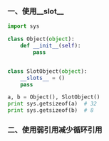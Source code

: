 ### 一、使用__slot__
``` python
import sys

class Object(object):
	def __init__(self):
		pass


class SlotObject(object):
	__slots__ = ()
	pass

a, b = Object(), SlotObject()
print sys.getsizeof(a)  # 32
print sys.getsizeof(b)  # 8
```
### 二、使用弱引用减少循环引用
